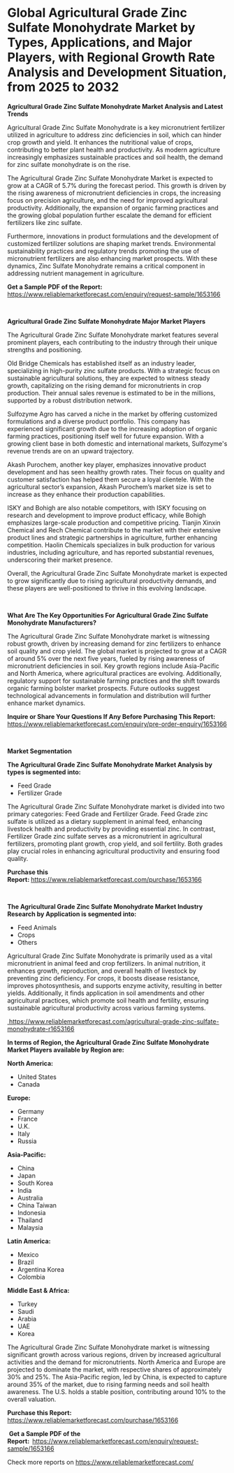 <p><h1>Global Agricultural Grade Zinc Sulfate Monohydrate Market by Types, Applications, and Major Players, with Regional Growth Rate Analysis and Development Situation, from 2025 to 2032</h1></p><p><strong>Agricultural Grade Zinc Sulfate Monohydrate Market Analysis and Latest Trends</strong></p>
<p><p>Agricultural Grade Zinc Sulfate Monohydrate is a key micronutrient fertilizer utilized in agriculture to address zinc deficiencies in soil, which can hinder crop growth and yield. It enhances the nutritional value of crops, contributing to better plant health and productivity. As modern agriculture increasingly emphasizes sustainable practices and soil health, the demand for zinc sulfate monohydrate is on the rise.</p><p>The Agricultural Grade Zinc Sulfate Monohydrate Market is expected to grow at a CAGR of 5.7% during the forecast period. This growth is driven by the rising awareness of micronutrient deficiencies in crops, the increasing focus on precision agriculture, and the need for improved agricultural productivity. Additionally, the expansion of organic farming practices and the growing global population further escalate the demand for efficient fertilizers like zinc sulfate.</p><p>Furthermore, innovations in product formulations and the development of customized fertilizer solutions are shaping market trends. Environmental sustainability practices and regulatory trends promoting the use of micronutrient fertilizers are also enhancing market prospects. With these dynamics, Zinc Sulfate Monohydrate remains a critical component in addressing nutrient management in agriculture.</p></p>
<p><strong>Get a Sample PDF of the Report:&nbsp;</strong> <a href="https://www.reliablemarketforecast.com/enquiry/request-sample/1653166?utm_campaign=2277&utm_medium=2&utm_source=Github&utm_content=ia&utm_term=08032025&utm_id=agricultural-grade-zinc-sulfate-monohydrate">https://www.reliablemarketforecast.com/enquiry/request-sample/1653166</a></p>
<p>&nbsp;</p>
<p><strong>Agricultural Grade Zinc Sulfate Monohydrate Major Market Players</strong></p>
<p><p>The Agricultural Grade Zinc Sulfate Monohydrate market features several prominent players, each contributing to the industry through their unique strengths and positioning. </p><p>Old Bridge Chemicals has established itself as an industry leader, specializing in high-purity zinc sulfate products. With a strategic focus on sustainable agricultural solutions, they are expected to witness steady growth, capitalizing on the rising demand for micronutrients in crop production. Their annual sales revenue is estimated to be in the millions, supported by a robust distribution network.</p><p>Sulfozyme Agro has carved a niche in the market by offering customized formulations and a diverse product portfolio. This company has experienced significant growth due to the increasing adoption of organic farming practices, positioning itself well for future expansion. With a growing client base in both domestic and international markets, Sulfozyme's revenue trends are on an upward trajectory.</p><p>Akash Purochem, another key player, emphasizes innovative product development and has seen healthy growth rates. Their focus on quality and customer satisfaction has helped them secure a loyal clientele. With the agricultural sector’s expansion, Akash Purochem’s market size is set to increase as they enhance their production capabilities.</p><p>ISKY and Bohigh are also notable competitors, with ISKY focusing on research and development to improve product efficacy, while Bohigh emphasizes large-scale production and competitive pricing. Tianjin Xinxin Chemical and Rech Chemical contribute to the market with their extensive product lines and strategic partnerships in agriculture, further enhancing competition. Haolin Chemicals specializes in bulk production for various industries, including agriculture, and has reported substantial revenues, underscoring their market presence.</p><p>Overall, the Agricultural Grade Zinc Sulfate Monohydrate market is expected to grow significantly due to rising agricultural productivity demands, and these players are well-positioned to thrive in this evolving landscape.</p></p>
<p>&nbsp;</p>
<p><strong>What Are The Key Opportunities For Agricultural Grade Zinc Sulfate Monohydrate Manufacturers?</strong></p>
<p><p>The Agricultural Grade Zinc Sulfate Monohydrate market is witnessing robust growth, driven by increasing demand for zinc fertilizers to enhance soil quality and crop yield. The global market is projected to grow at a CAGR of around 5% over the next five years, fueled by rising awareness of micronutrient deficiencies in soil. Key growth regions include Asia-Pacific and North America, where agricultural practices are evolving. Additionally, regulatory support for sustainable farming practices and the shift towards organic farming bolster market prospects. Future outlooks suggest technological advancements in formulation and distribution will further enhance market dynamics.</p></p>
<p><strong>Inquire or Share Your Questions If Any Before Purchasing This Report:</strong> <a href="https://www.reliablemarketforecast.com/enquiry/pre-order-enquiry/1653166?utm_campaign=2277&utm_medium=2&utm_source=Github&utm_content=ia&utm_term=08032025&utm_id=agricultural-grade-zinc-sulfate-monohydrate">https://www.reliablemarketforecast.com/enquiry/pre-order-enquiry/1653166</a></p>
<p>&nbsp;</p>
<p><strong>Market Segmentation</strong></p>
<p><strong>The Agricultural Grade Zinc Sulfate Monohydrate Market Analysis by types is segmented into:</strong></p>
<p><ul><li>Feed Grade</li><li>Fertilizer Grade</li></ul></p>
<p><p>The Agricultural Grade Zinc Sulfate Monohydrate market is divided into two primary categories: Feed Grade and Fertilizer Grade. Feed Grade zinc sulfate is utilized as a dietary supplement in animal feed, enhancing livestock health and productivity by providing essential zinc. In contrast, Fertilizer Grade zinc sulfate serves as a micronutrient in agricultural fertilizers, promoting plant growth, crop yield, and soil fertility. Both grades play crucial roles in enhancing agricultural productivity and ensuring food quality.</p></p>
<p><strong>Purchase this Report:&nbsp;</strong><a href="https://www.reliablemarketforecast.com/purchase/1653166?utm_campaign=2277&utm_medium=2&utm_source=Github&utm_content=ia&utm_term=08032025&utm_id=agricultural-grade-zinc-sulfate-monohydrate">https://www.reliablemarketforecast.com/purchase/1653166</a></p>
<p>&nbsp;</p>
<p><strong>The Agricultural Grade Zinc Sulfate Monohydrate Market Industry Research by Application is segmented into:</strong></p>
<p><ul><li>Feed Animals</li><li>Crops</li><li>Others</li></ul></p>
<p><p>Agricultural Grade Zinc Sulfate Monohydrate is primarily used as a vital micronutrient in animal feed and crop fertilizers. In animal nutrition, it enhances growth, reproduction, and overall health of livestock by preventing zinc deficiency. For crops, it boosts disease resistance, improves photosynthesis, and supports enzyme activity, resulting in better yields. Additionally, it finds application in soil amendments and other agricultural practices, which promote soil health and fertility, ensuring sustainable agricultural productivity across various farming systems.</p></p>
<p><a href="https://www.reliablemarketforecast.com/agricultural-grade-zinc-sulfate-monohydrate-r1653166?utm_campaign=2277&utm_medium=2&utm_source=Github&utm_content=ia&utm_term=08032025&utm_id=agricultural-grade-zinc-sulfate-monohydrate">&nbsp;https://www.reliablemarketforecast.com/agricultural-grade-zinc-sulfate-monohydrate-r1653166</a></p>
<p><strong>In terms of Region, the Agricultural Grade Zinc Sulfate Monohydrate Market Players available by Region are:</strong></p>
<p>
    <p> <strong> North America: </strong>
        <ul>
            <li>United States</li>
            <li>Canada</li>
        </ul>
        </p> 
    <p> <strong> Europe: </strong>
        <ul>
            <li>Germany</li>
            <li>France</li>
            <li>U.K.</li>
            <li>Italy</li>
            <li>Russia</li>
        </ul>
        </p> 
    <p> <strong> Asia-Pacific: </strong>
        <ul>
            <li>China</li>
            <li>Japan</li>
            <li>South Korea</li>
            <li>India</li>
            <li>Australia</li>
            <li>China Taiwan</li>
            <li>Indonesia</li>
            <li>Thailand</li>
            <li>Malaysia</li>
        </ul>
        </p> 
    <p> <strong> Latin America: </strong>
        <ul>
            <li>Mexico</li>
            <li>Brazil</li>
            <li>Argentina Korea</li>
            <li>Colombia</li>
        </ul>
        </p> 
    <p> <strong> Middle East & Africa: </strong>
        <ul>
            <li>Turkey</li>
            <li>Saudi</li>
            <li>Arabia</li>
            <li>UAE</li>
            <li>Korea</li>
        </ul>
    </p>
    </p>
<p><p>The Agricultural Grade Zinc Sulfate Monohydrate market is witnessing significant growth across various regions, driven by increased agricultural activities and the demand for micronutrients. North America and Europe are projected to dominate the market, with respective shares of approximately 30% and 25%. The Asia-Pacific region, led by China, is expected to capture around 35% of the market, due to rising farming needs and soil health awareness. The U.S. holds a stable position, contributing around 10% to the overall valuation.</p></p>
<p><strong>Purchase this Report: </strong><a href="https://www.reliablemarketforecast.com/purchase/1653166?utm_campaign=2277&utm_medium=2&utm_source=Github&utm_content=ia&utm_term=08032025&utm_id=agricultural-grade-zinc-sulfate-monohydrate">https://www.reliablemarketforecast.com/purchase/1653166</a></p>
<p>&nbsp;<strong>Get a Sample PDF of the Report:&nbsp;&nbsp;</strong><a href="https://www.reliablemarketforecast.com/enquiry/request-sample/1653166?utm_campaign=2277&utm_medium=2&utm_source=Github&utm_content=ia&utm_term=08032025&utm_id=agricultural-grade-zinc-sulfate-monohydrate">https://www.reliablemarketforecast.com/enquiry/request-sample/1653166</a></p>
<p><strong></strong></p>
<p>Check more reports on <a href="https://www.reliablemarketforecast.com/?utm_campaign=2277&utm_medium=2&utm_source=Github&utm_content=ia&utm_term=08032025&utm_id=agricultural-grade-zinc-sulfate-monohydrate">https://www.reliablemarketforecast.com/</a></p>